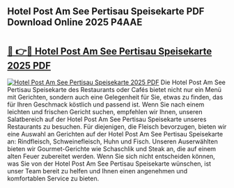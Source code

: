 ## Hotel Post Am See Pertisau Speisekarte PDF Download Online 2025 P4AAE

# <h2><a href="http://gca6kjm.nevu.top/?p=Hotel+Post+Am+See+Pertisau+Speisekarte">🔗 👉🔴 Hotel Post Am See Pertisau Speisekarte 2025 PDF</a></h2>

[![Hotel Post Am See Pertisau Speisekarte 2025 PDF](https://i.imgur.com/dBaPXMq.png)](http://gca6kjm.nevu.top/?p=Hotel+Post+Am+See+Pertisau+Speisekarte)
Die Hotel Post Am See Pertisau Speisekarte des Restaurants oder Cafés bietet nicht nur ein Menü mit Gerichten, sondern auch eine Gelegenheit für Sie, etwas zu finden, das für Ihren Geschmack köstlich und passend ist. Wenn Sie nach einem leichten und frischen Gericht suchen, empfehlen wir Ihnen, unseren Salatbereich auf der Hotel Post Am See Pertisau Speisekarte unseres Restaurants zu besuchen. Für diejenigen, die Fleisch bevorzugen, bieten wir eine Auswahl an Gerichten auf der Hotel Post Am See Pertisau Speisekarte an: Rindfleisch, Schweinefleisch, Huhn und Fisch. Unseren Auserwählten bieten wir Gourmet-Gerichte wie Schaschlik und Steak an, die auf einem alten Feuer zubereitet werden. Wenn Sie sich nicht entscheiden können, was Sie von der Hotel Post Am See Pertisau Speisekarte wünschen, ist unser Team bereit zu helfen und Ihnen einen angenehmen und komfortablen Service zu bieten.
